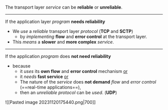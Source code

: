 The transport layer *service* can be **reliable** or **unreliable**.

---

If the application layer *program* **needs reliability**
 - We *use* a *reliable* transport layer *protocol* (**TCP** and **SCTP**)
	 - by *implementing* **flow** and **error control** at the transport layer.
 - This *means* a **slower** and **more complex** *service*.
---
If the application *program* does **not need reliability** 
- because
	- it *uses* its **own flow** and **error control** mechanism <u>or</u>
	- it *needs* **fast service** <u>or</u>
	- The nature of the *service* does **not demand** *flow* and *error control* (==real-time applications==),
	- then an *unreliable protocol* can be *used*. (**UDP**)

![[Pasted image 20231120175440.png|700]]